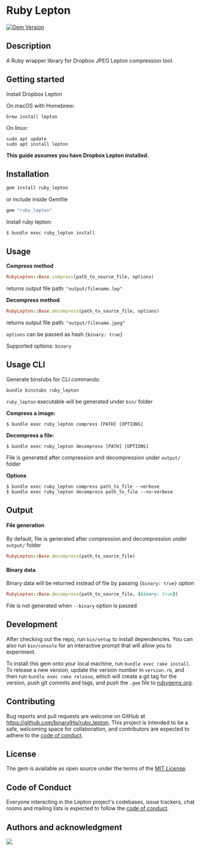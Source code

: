
# Ruby Lepton
[![Gem Version](https://badge.fury.io/rb/ruby_lepton.svg)](https://badge.fury.io/rb/ruby_lepton)

## Description
A Ruby wrapper library for Dropbox JPEG Lepton compression tool.

## Getting started
Install Dropbox Lepton

On macOS with Homebrew:
 ```
 brew install lepton
 ```
On linux:
```
sudo apt update
sudo apt install lepton
```
**This guide assumes you have Dropbox Lepton installed.**

## Installation

```ruby
gem install ruby_lepton
```
or include inside Gemfile
```ruby
gem "ruby_lepton"
```
Install ruby lepton:

    $ bundle exec ruby_lepton install

## Usage

**Compress method**
```ruby
RubyLepton::Base.compress(path_to_source_file, options)
```
returns output file path: `"output/filename.lep"`

**Decompress method**
```ruby
RubyLepton::Base.decompress(path_to_source_file, options)
```
returns output file path: `"output/filename.jpeg"`

`options` can be passed as hash `{binary: true}`

Supported options:
`binary`

## Usage CLI

Generate binstubs for CLI commands:

`bundle binstubs ruby_lepton`

`ruby_lepton` executable will be generated  under `bin/` folder


**Compress a image:**
```
$ bundle exec ruby_lepton compress [PATH] [OPTIONS]
```
**Decompress a file:**
```
$ bundle exec ruby_lepton decompress [PATH] [OPTIONS]
```

File is generated after compression and decompression under `output/` folder

**Options**
```
$ bundle exec ruby_lepton compress path_to_file --verbose
$ bundle exec ruby_lepton decompress path_to_file --no-verbose
```
## Output

#### File generation
By default, file is generated after compression and decompression under `output/` folder
```ruby
RubyLepton::Base.decompress(path_to_source_file)
```

#### Binary data
Binary data will be returned instead of file by passing `{binary: true}` option
```ruby
RubyLepton::Base.decompress(path_to_source_file, {binary: true})
```

File is not generated when `--binary` option is passed


## Development

After checking out the repo, run `bin/setup` to install dependencies. You can also run `bin/console` for an interactive prompt that will allow you to experiment.

To install this gem onto your local machine, run `bundle exec rake install`. To release a new version, update the version number in `version.rb`, and then run `bundle exec rake release`, which will create a git tag for the version, push git commits and tags, and push the `.gem` file to [rubygems.org](https://rubygems.org).

## Contributing

Bug reports and pull requests are welcome on GitHub at https://github.com/binarylHq/ruby_lepton. This project is intended to be a safe, welcoming space for collaboration, and contributors are expected to adhere to the [code of conduct](https://github.com/binarylHq/ruby_lepton/blob/master/CODE_OF_CONDUCT.md).


## License

The gem is available as open source under the terms of the [MIT License](https://opensource.org/licenses/MIT).

## Code of Conduct

Everyone interacting in the Lepton project's codebases, issue trackers, chat rooms and mailing lists is expected to follow the [code of conduct](https://github.com/binarylHq/ruby_lepton/blob/master/CODE_OF_CONDUCT.md).

## Authors and acknowledgment

[![](https://github.com/karandocs.png?size=100)](https://github.com/karandocs)
